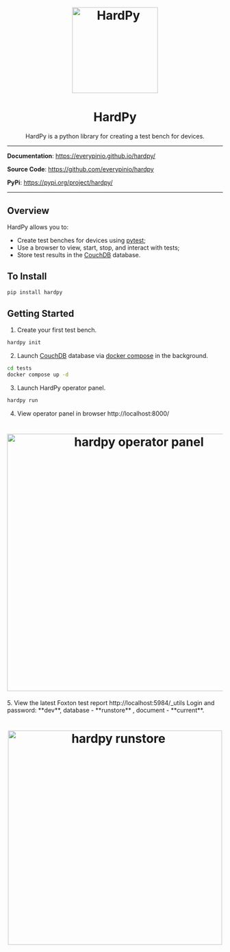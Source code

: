 <h1 align="center">
    <img src="https://everypinio.github.io/hardpy/img/logo256.png" alt="HardPy" style="width:200px;">
</h1>

<h1 align="center">
    <b>HardPy</b>
</h1>

<p align="center">
HardPy is a python library for creating a test bench for devices.
</p>

---

**Documentation**: <a href=https://everypinio.github.io/hardpy/ target="_blank">https://everypinio.github.io/hardpy/</a>

**Source Code**: <a href=https://github.com/everypinio/hardpy target="_blank">https://github.com/everypinio/hardpy</a>

**PyPi**: <a href=https://pypi.org/project/hardpy/ target="_blank">https://pypi.org/project/hardpy/</a>

---

## Overview

HardPy allows you to:

* Create test benches for devices using [pytest](https://docs.pytest.org/);
* Use a browser to view, start, stop, and interact with tests;
* Store test results in the [CouchDB](https://couchdb.apache.org/) database.

## To Install

```bash
pip install hardpy
```

## Getting Started

1. Create your first test bench.
```bash
hardpy init
```
2. Launch [CouchDB](https://couchdb.apache.org/) database via [docker compose](https://docs.docker.com/compose/) in the background.
```bash
cd tests
docker compose up -d
```
3. Launch HardPy operator panel.
```bash
hardpy run
```
4. View operator panel in browser http://localhost:8000/
  <h1 align="center">
      <img src="https://everypinio.github.io/hardpy/img/hardpy_operator_panel_hello_hardpy.png"
      alt="hardpy operator panel" style="width:600px;">
  </h1>
5. View the latest Foxton test report http://localhost:5984/_utils
Login and password: **dev**, database - **runstore** , document - **current**.
  <h1 align="center">
      <img src="https://everypinio.github.io/hardpy/img/runstore_hello_hardpy.png"
      alt="hardpy runstore" style="width:500px;">
  </h1>
